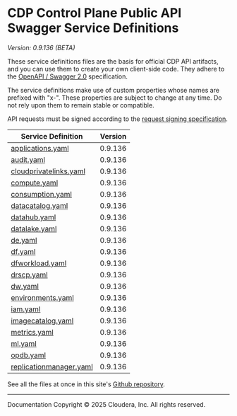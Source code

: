 # CDP Control Plane Public API Swagger Service Definitions

*Version: 0.9.136 (BETA)*

These service definitions files are the basis for official CDP API artifacts,
and you can use them to create your own client-side code. They adhere to the
[OpenAPI / Swagger 2.0](https://swagger.io/specification/v2/) specification.

The service definitions make use of custom properties whose names are prefixed
with "x-". These properties are subject to change at any time. Do not rely upon
them to remain stable or compatible.

API requests must be signed according to the
[request signing specification](request_signing.md).

| Service Definition | Version |
| --- | --- |
| [applications.yaml](./applications.yaml) | 0.9.136 |
| [audit.yaml](./audit.yaml) | 0.9.136 |
| [cloudprivatelinks.yaml](./cloudprivatelinks.yaml) | 0.9.136 |
| [compute.yaml](./compute.yaml) | 0.9.136 |
| [consumption.yaml](./consumption.yaml) | 0.9.136 |
| [datacatalog.yaml](./datacatalog.yaml) | 0.9.136 |
| [datahub.yaml](./datahub.yaml) | 0.9.136 |
| [datalake.yaml](./datalake.yaml) | 0.9.136 |
| [de.yaml](./de.yaml) | 0.9.136 |
| [df.yaml](./df.yaml) | 0.9.136 |
| [dfworkload.yaml](./dfworkload.yaml) | 0.9.136 |
| [drscp.yaml](./drscp.yaml) | 0.9.136 |
| [dw.yaml](./dw.yaml) | 0.9.136 |
| [environments.yaml](./environments.yaml) | 0.9.136 |
| [iam.yaml](./iam.yaml) | 0.9.136 |
| [imagecatalog.yaml](./imagecatalog.yaml) | 0.9.136 |
| [metrics.yaml](./metrics.yaml) | 0.9.136 |
| [ml.yaml](./ml.yaml) | 0.9.136 |
| [opdb.yaml](./opdb.yaml) | 0.9.136 |
| [replicationmanager.yaml](./replicationmanager.yaml) | 0.9.136 |

See all the files at once in this site's
[Github repository](https://github.com/cloudera/cdp-dev-docs/tree/master/api-docs/swagger).

----

Documentation Copyright © 2025 Cloudera, Inc. All rights reserved.

